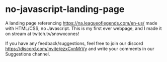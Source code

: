 # no-javascript-landing-page

A landing page referencing https://na.leagueoflegends.com/en-us/ made with HTML/CSS, no Javascript. This is my first ever webpage, and I made it on stream at twitch.tv/snowxcones! 

If you have any feedback/suggestions, feel free to join our discord https://discord.com/invite/ezxCvnMrVy and write your comments in our Suggestions channel. 
